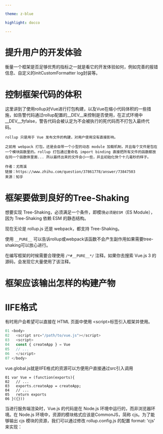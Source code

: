 ```yaml
---

theme: z-blue

highlight: docco

---
```

# 提升用户的开发体验

衡量一个框架是否足够优秀的指标之一就是看它的开发体验如何，例如完善的报错信息、自定义的initCustomFormatter log封装等。

# 控制框架代码的体积

这里讲到了使用rollup对Vue进行打包构建，以及Vue在缩小代码体积的一些措施，如告警代码通过rollup配置的__DEV__来控制是否使用，在正式环境中__DEV__为false，警告代码会被认定为不会被执行的死代码而不打包入最终代码。

	rollup 只是用于 Vue 发布文件的构建，对用户使用没有直接影响。
	
	之前用 webpack 打包，还是会自带一个小型的动态 module 加载机制，并且每个文件是包在一个模块函数里的。rollup 打包通过重命名 import binding 直接把所有文件的函数都放在同一个函数体里面... 所以最终出来的文件会小一些，并且初始化快个十几毫秒的样子。
	  
	作者：尤雨溪  
	链接：https://www.zhihu.com/question/37861778/answer/73847503  
	来源：知乎  

# 框架要做到良好的Tree-Shaking

想要实现 Tree-Shaking，必须满足一个条件，即模块`必须是ESM`（ES Module），因为 Tree-Shaking 依赖 ESM 的静态结构。

现在无论是 rollup.js 还是 webpack，都支持 Tree-Shaking。

使用 `__PURE__` 可以告诉rollup或webpack该函数不会产生副作用如果需要tree-shaking可以放心进行。

在编写框架的时候需要合理使用 `/*#__PURE__*/` 注释。如果你去搜索 Vue.js 3 的源码，会发现它大量使用了该注释。

# 框架应该输出怎样的构建产物

# IIFE格式
有时用户会希望可以直接在 HTML 页面中使用 \<script>标签引入框架并使用。
~~~JavaScript
01 <body>
02   <script src="/path/to/vue.js"></script>
03   <script>
04   const { createApp } = Vue
05   // ...
06   </script>
07 </body>
~~~
vue.global.js就是IIFE格式的资源可以方便用户直接通过src引入调用
~~~
01 var Vue = (function(exports){
02   // ...
03   exports.createApp = createApp;
04   // ...
05   return exports
06 }({}))
~~~

当进行服务端渲染时，Vue.js 的代码是在 Node.js 环境中运行的，而非浏览器环境。在 Node.js 环境中，资源的模块格式应该是CommonJS，简称 cjs。为了能够输出 cjs 模块的资源，我们可以通过修改 rollup.config.js 的配置 format: 'cjs' 来实现：